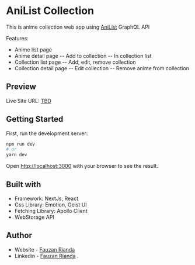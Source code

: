 # AniList Collection

This is anime collection web app using [AniList](https://anilist.gitbook.io/anilist-apiv2-docs/) GraphQL API

Features:

- Anime list page
- Anime detail page
  -- Add to collection
  -- In collection list
- Collection list page
  -- Add, edit, remove collection
- Collection detail page
  -- Edit collection
  -- Remove anime from collection

## Preview

Live Site URL: [TBD](#)

## Getting Started

First, run the development server:

```bash
npm run dev
# or
yarn dev
```

Open [http://localhost:3000](http://localhost:3000) with your browser to see the result.

## Built with

- Framework: NextJs, React
- Css Library: Emotion, Geist UI
- Fetching Library: Apollo Client
- WebStorage API

## Author

- Website - [Fauzan Rianda](https://fauzanr.github.io)
- Linkedin - [Fauzan Rianda](https://www.linkedin.com/in/fauzanr/)
  .
